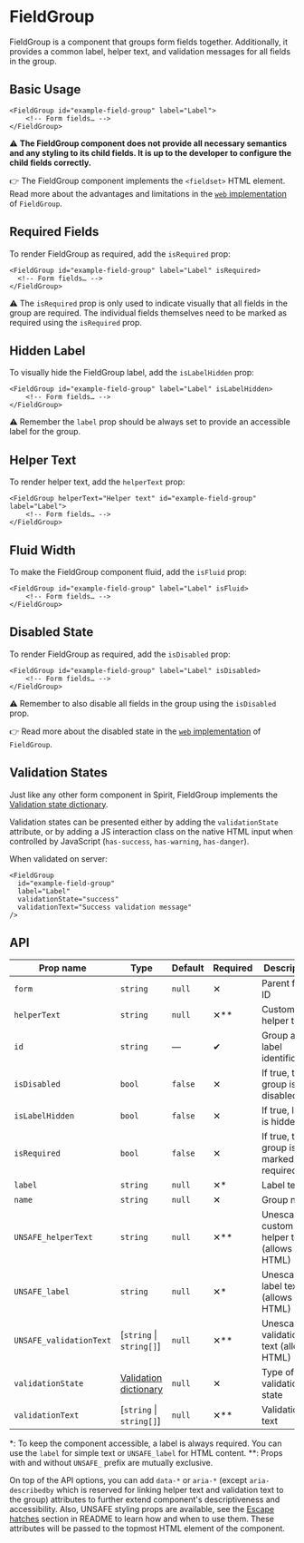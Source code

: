 # FieldGroup

FieldGroup is a component that groups form fields together. Additionally, it provides a common label, helper text, and
validation messages for all fields in the group.

## Basic Usage

```twig
<FieldGroup id="example-field-group" label="Label">
    <!-- Form fields… -->
</FieldGroup>
```

⚠️ **The FieldGroup component does not provide all necessary semantics and any styling to its child fields. It is up
to the developer to configure the child fields correctly.**

👉 The FieldGroup component implements the `<fieldset>` HTML element. Read more about the advantages and limitations in
the [`web` implementation][gh-web-field-group-html] of `FieldGroup`.

## Required Fields

To render FieldGroup as required, add the `isRequired` prop:

```twig
<FieldGroup id="example-field-group" label="Label" isRequired>
  <!-- Form fields… -->
</FieldGroup>
```

⚠️ The `isRequired` prop is only used to indicate visually that all fields in the group are required. The individual
fields themselves need to be marked as required using the `isRequired` prop.

## Hidden Label

To visually hide the FieldGroup label, add the `isLabelHidden` prop:

```twig
<FieldGroup id="example-field-group" label="Label" isLabelHidden>
    <!-- Form fields… -->
</FieldGroup>
```

⚠️ Remember the `label` prop should be always set to provide an accessible label for the group.

## Helper Text

To render helper text, add the `helperText` prop:

```twig
<FieldGroup helperText="Helper text" id="example-field-group" label="Label">
    <!-- Form fields… -->
</FieldGroup>
```

## Fluid Width

To make the FieldGroup component fluid, add the `isFluid` prop:

```twig
<FieldGroup id="example-field-group" label="Label" isFluid>
    <!-- Form fields… -->
</FieldGroup>
```

## Disabled State

To render FieldGroup as required, add the `isDisabled` prop:

```twig
<FieldGroup id="example-field-group" label="Label" isDisabled>
    <!-- Form fields… -->
</FieldGroup>
```

⚠️ Remember to also disable all fields in the group using the `isDisabled` prop.

👉 Read more about the disabled state in the [`web` implementation][gh-web-field-group-disabled] of `FieldGroup`.

## Validation States

Just like any other form component in Spirit, FieldGroup implements the
[Validation state dictionary][dictionary-validation].

Validation states can be presented either by adding the `validationState` attribute, or by adding a JS interaction class
on the native HTML input when controlled by JavaScript (`has-success`, `has-warning`, `has-danger`).

When validated on server:

```twig
<FieldGroup
  id="example-field-group"
  label="Label"
  validationState="success"
  validationText="Success validation message"
/>
```

## API

| Prop name               | Type                                           | Default | Required | Description                                |
| ----------------------- | ---------------------------------------------- | ------- | -------- | ------------------------------------------ |
| `form`                  | `string`                                       | `null`  | ✕        | Parent form ID                             |
| `helperText`            | `string`                                       | `null`  | ✕\*\*    | Custom helper text                         |
| `id`                    | `string`                                       | —       | ✔        | Group and label identification             |
| `isDisabled`            | `bool`                                         | `false` | ✕        | If true, the group is disabled             |
| `isLabelHidden`         | `bool`                                         | `false` | ✕        | If true, label is hidden                   |
| `isRequired`            | `bool`                                         | `false` | ✕        | If true, the group is marked as required   |
| `label`                 | `string`                                       | `null`  | ✕\*      | Label text                                 |
| `name`                  | `string`                                       | `null`  | ✕        | Group name                                 |
| `UNSAFE_helperText`     | `string`                                       | `null`  | ✕\*\*    | Unescaped custom helper text (allows HTML) |
| `UNSAFE_label`          | `string`                                       | `null`  | ✕\*      | Unescaped label text (allows HTML)         |
| `UNSAFE_validationText` | [`string` \| `string[]`]                       | `null`  | ✕\*\*    | Unescaped validation text (allows HTML)    |
| `validationState`       | [Validation dictionary][dictionary-validation] | `null`  | ✕        | Type of validation state                   |
| `validationText`        | [`string` \| `string[]`]                       | `null`  | ✕\*\*    | Validation text                            |

\*: To keep the component accessible, a label is always required. You can use the `label` for simple text or `UNSAFE_label` for HTML content.
\*\*: Props with and without `UNSAFE_` prefix are mutually exclusive.

On top of the API options, you can add `data-*` or `aria-*` (except `aria-describedby` which is reserved for linking
helper text and validation text to the group) attributes to further extend component's descriptiveness and
accessibility. Also, UNSAFE styling props are available, see the [Escape hatches][escape-hatches] section in README to
learn how and when to use them. These attributes will be passed to the topmost HTML element of the component.

[gh-web-field-group-html]: https://github.com/lmc-eu/spirit-design-system/tree/main/packages/web/src/scss/components/FieldGroup#html-semantics
[gh-web-field-group-disabled]: https://github.com/lmc-eu/spirit-design-system/tree/main/packages/web/src/scss/components/FieldGroup#disabled-state
[dictionary-validation]: https://github.com/lmc-eu/spirit-design-system/blob/main/docs/DICTIONARIES.md#validation
[escape-hatches]: https://github.com/lmc-eu/spirit-design-system/tree/main/packages/web-twig/README.md#escape-hatches
